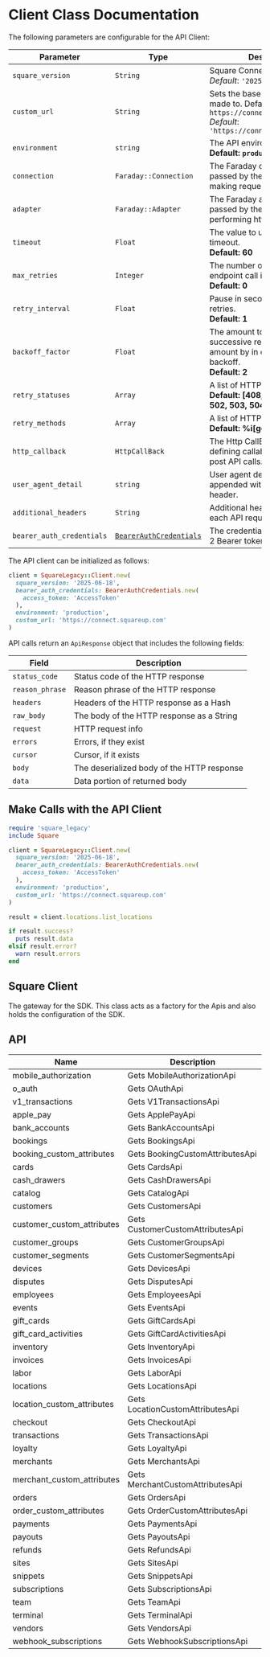 # Client Class Documentation

The following parameters are configurable for the API Client:

| Parameter                 | Type                                                    | Description                                                                                                                       |
| ------------------------- | ------------------------------------------------------- | --------------------------------------------------------------------------------------------------------------------------------- |
| `square_version`          | `String`                                                | Square Connect API versions<br>_Default_: `'2025-07-16'`                                                                          |
| `custom_url`              | `String`                                                | Sets the base URL requests are made to. Defaults to `https://connect.squareup.com`<br>_Default_: `'https://connect.squareup.com'` |
| `environment`             | `string`                                                | The API environment. <br> **Default: `production`**                                                                               |
| `connection`              | `Faraday::Connection`                                   | The Faraday connection object passed by the SDK user for making requests                                                          |
| `adapter`                 | `Faraday::Adapter`                                      | The Faraday adapter object passed by the SDK user for performing http requests                                                    |
| `timeout`                 | `Float`                                                 | The value to use for connection timeout. <br> **Default: 60**                                                                     |
| `max_retries`             | `Integer`                                               | The number of times to retry an endpoint call if it fails. <br> **Default: 0**                                                    |
| `retry_interval`          | `Float`                                                 | Pause in seconds between retries. <br> **Default: 1**                                                                             |
| `backoff_factor`          | `Float`                                                 | The amount to multiply each successive retry's interval amount by in order to provide backoff. <br> **Default: 2**                |
| `retry_statuses`          | `Array`                                                 | A list of HTTP statuses to retry. <br> **Default: [408, 413, 429, 500, 502, 503, 504, 521, 522, 524]**                            |
| `retry_methods`           | `Array`                                                 | A list of HTTP methods to retry. <br> **Default: %i[get put]**                                                                    |
| `http_callback`           | `HttpCallBack`                                          | The Http CallBack allows defining callables for pre and post API calls.                                                           |
| `user_agent_detail`       | `string`                                                | User agent detail, to be appended with user-agent header.                                                                         |
| `additional_headers`      | `String`                                                | Additional headers to add to each API request                                                                                     |
| `bearer_auth_credentials` | [`BearerAuthCredentials`](auth/oauth-2-bearer-token.md) | The credential object for OAuth 2 Bearer token                                                                                    |

The API client can be initialized as follows:

```ruby
client = SquareLegacy::Client.new(
  square_version: '2025-06-18',
  bearer_auth_credentials: BearerAuthCredentials.new(
    access_token: 'AccessToken'
  ),
  environment: 'production',
  custom_url: 'https://connect.squareup.com'
)
```

API calls return an `ApiResponse` object that includes the following fields:

| Field           | Description                                |
| --------------- | ------------------------------------------ |
| `status_code`   | Status code of the HTTP response           |
| `reason_phrase` | Reason phrase of the HTTP response         |
| `headers`       | Headers of the HTTP response as a Hash     |
| `raw_body`      | The body of the HTTP response as a String  |
| `request`       | HTTP request info                          |
| `errors`        | Errors, if they exist                      |
| `cursor`        | Cursor, if it exists                       |
| `body`          | The deserialized body of the HTTP response |
| `data`          | Data portion of returned body              |

## Make Calls with the API Client

```ruby
require 'square_legacy'
include Square

client = SquareLegacy::Client.new(
  square_version: '2025-06-18',
  bearer_auth_credentials: BearerAuthCredentials.new(
    access_token: 'AccessToken'
  ),
  environment: 'production',
  custom_url: 'https://connect.squareup.com'
)

result = client.locations.list_locations

if result.success?
  puts result.data
elsif result.error?
  warn result.errors
end
```

## Square Client

The gateway for the SDK. This class acts as a factory for the Apis and also holds the configuration of the SDK.

## API

| Name                       | Description                      |
| -------------------------- | -------------------------------- |
| mobile_authorization       | Gets MobileAuthorizationApi      |
| o_auth                     | Gets OAuthApi                    |
| v1_transactions            | Gets V1TransactionsApi           |
| apple_pay                  | Gets ApplePayApi                 |
| bank_accounts              | Gets BankAccountsApi             |
| bookings                   | Gets BookingsApi                 |
| booking_custom_attributes  | Gets BookingCustomAttributesApi  |
| cards                      | Gets CardsApi                    |
| cash_drawers               | Gets CashDrawersApi              |
| catalog                    | Gets CatalogApi                  |
| customers                  | Gets CustomersApi                |
| customer_custom_attributes | Gets CustomerCustomAttributesApi |
| customer_groups            | Gets CustomerGroupsApi           |
| customer_segments          | Gets CustomerSegmentsApi         |
| devices                    | Gets DevicesApi                  |
| disputes                   | Gets DisputesApi                 |
| employees                  | Gets EmployeesApi                |
| events                     | Gets EventsApi                   |
| gift_cards                 | Gets GiftCardsApi                |
| gift_card_activities       | Gets GiftCardActivitiesApi       |
| inventory                  | Gets InventoryApi                |
| invoices                   | Gets InvoicesApi                 |
| labor                      | Gets LaborApi                    |
| locations                  | Gets LocationsApi                |
| location_custom_attributes | Gets LocationCustomAttributesApi |
| checkout                   | Gets CheckoutApi                 |
| transactions               | Gets TransactionsApi             |
| loyalty                    | Gets LoyaltyApi                  |
| merchants                  | Gets MerchantsApi                |
| merchant_custom_attributes | Gets MerchantCustomAttributesApi |
| orders                     | Gets OrdersApi                   |
| order_custom_attributes    | Gets OrderCustomAttributesApi    |
| payments                   | Gets PaymentsApi                 |
| payouts                    | Gets PayoutsApi                  |
| refunds                    | Gets RefundsApi                  |
| sites                      | Gets SitesApi                    |
| snippets                   | Gets SnippetsApi                 |
| subscriptions              | Gets SubscriptionsApi            |
| team                       | Gets TeamApi                     |
| terminal                   | Gets TerminalApi                 |
| vendors                    | Gets VendorsApi                  |
| webhook_subscriptions      | Gets WebhookSubscriptionsApi     |
